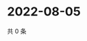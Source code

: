 # 2022-08-05

共 0 条

<!-- BEGIN WEIBO -->
<!-- 最后更新时间 Fri Aug 05 2022 06:16:06 GMT+0800 (China Standard Time) -->

<!-- END WEIBO -->
